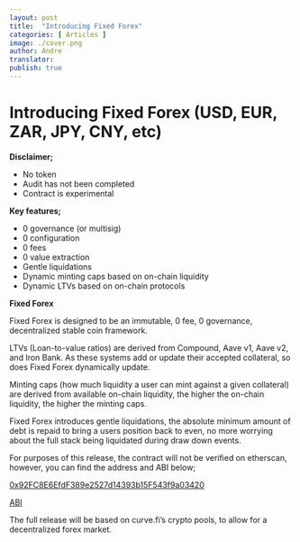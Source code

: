 ```yaml
---
layout: post
title:  "Introducing Fixed Forex"
categories: [ Articles ]
image: ./cover.png
author: Andre
translator:
publish: true
---
```


# Introducing Fixed Forex (USD, EUR, ZAR, JPY, CNY, etc)

**Disclaimer;**

- No token
- Audit has not been completed
- Contract is experimental

**Key features;**

- 0 governance (or multisig)
- 0 configuration
- 0 fees
- 0 value extraction
- Gentle liquidations
- Dynamic minting caps based on on-chain liquidity
- Dynamic LTVs based on on-chain protocols

**Fixed Forex**

Fixed Forex is designed to be an immutable, 0 fee, 0 governance, decentralized stable coin framework.

LTVs (Loan-to-value ratios) are derived from Compound, Aave v1, Aave v2, and Iron Bank. As these systems add or update their accepted collateral, so does Fixed Forex dynamically update.

Minting caps (how much liquidity a user can mint against a given collateral) are derived from available on-chain liquidity, the higher the on-chain liquidity, the higher the minting caps.

Fixed Forex introduces gentle liquidations, the absolute minimum amount of debt is repaid to bring a users position back to even, no more worrying about the full stack being liquidated during draw down events.

For purposes of this release, the contract will not be verified on etherscan, however, you can find the address and ABI below;

[0x92FC8E6EfdF389e2527d14393b15F543f9a03420](https://etherscan.io/address/0x92fc8e6efdf389e2527d14393b15f543f9a03420)

[ABI](https://gist.github.com/andrecronje/4ce11e8603a7f61af4619a86647db1d4)

The full release will be based on curve.fi’s crypto pools, to allow for a decentralized forex market.
